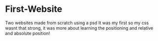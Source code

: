 # First-Website
Two websites made from scratch using a psd 
It was my first so my css wasnt that strong, it was more about learning the positioning and relative and absolute position!
